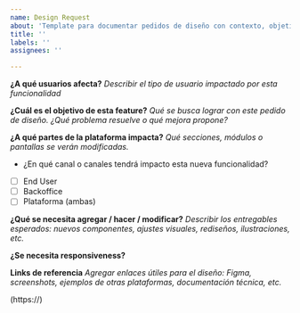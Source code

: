 ```yaml
---
name: Design Request
about: 'Template para documentar pedidos de diseño con contexto, objetivos y entregables. '
title: ''
labels: ''
assignees: ''

---
```


**¿A qué usuarios afecta?**
_Describir el tipo de usuario impactado por esta funcionalidad_

**¿Cuál es el objetivo de esta feature?**
_Qué se busca lograr con este pedido de diseño. ¿Qué problema resuelve o qué mejora propone?_

**¿A qué partes de la plataforma impacta?**
_Qué secciones, módulos o pantallas se verán modificadas._

- ¿En qué canal o canales tendrá impacto esta nueva funcionalidad?
- [ ] End User
- [ ] Backoffice
- [ ] Plataforma (ambas)

**¿Qué se necesita agregar / hacer / modificar?**
_Describir los entregables esperados: nuevos componentes, ajustes visuales, rediseños, ilustraciones, etc._

**¿Se necesita responsiveness?**

**Links de referencia**
_Agregar enlaces útiles para el diseño: Figma, screenshots, ejemplos de otras plataformas, documentación técnica, etc._

(https://)
